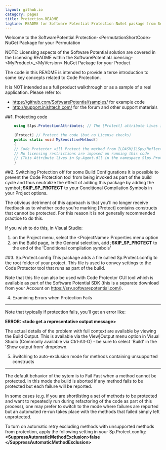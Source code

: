 ```yaml
---
layout: github.io
category: pages
title: Protection-README
tagline: README for Software Potential Protection NuGet package from Software Potential
---
```


Welcome to the SoftwarePotential.Protection-&lt;PermutationShortCode&gt; NuGet Package for your Permutation

NOTE: Licensing aspects of the Software Potential solution are covered in the Licensing README within the SoftwarePotential.Licensing-&lt;MyProduct&gt;\_&lt;MyVersion&gt; NuGet Package for your Product

The code in this README is intended to provide a terse introduction to some key concepts related to Code Protection.

It is NOT intended as a full product walkthrough or as a sample of a real application. Please refer to:

- <https://github.com/SoftwarePotential/samples/> for example code
- <http://support.inishtech.com/> for the forum and other support materials

##1. Protecting code 
```c#    
    using Slps.ProtectionAttributes; // The [Protect] attribute lives in here
    
    [Protect] // Protect the code (but no License checks)
    public static void MySensitiveMethod()
    {
    // Code Protector will Protect the method from ILDASM/ILSpy/Reflector etc. by transforming the code
    // No licensing restrictions are imposed on running this code
    // (This Attribute lives in Sp.Agent.dll in the namespace Slps.ProtectionAttributes - it is included in the Sp.Agent NuGet Package (which this package depends on)
    }
```    

##2. Switching Protection off for some Build Configurations
It is possible to prevent the Code Protection tool from being invoked as part of the build cycle and thus neutralize the effect of adding this package by adding the symbol **;SKIP\_SP\_PROTECT** to your Conditional Compilation Symbols in your Project options.

The obvious detriment of this approach is that you'll no longer receive feedback as to whether code you're marking [Protect] contains constructs that cannot be protected. For this reason it is not generally recommended practice to do this.

If you wish to do this, in Visual Studio: 

 1. on the Project menu, select the &lt;ProjectName&gt; Properties menu option
 2. on the Build page, in the General selection, add **;SKIP\_SP\_PROTECT** to the end of the 'Conditional compilation symbols'

##3. Sp.Protect.config
This package adds a file called Sp.Protect.config to the root folder of your project. This file is used to convey settings to the Code Protector tool that runs as part of the build.

Note that this file can also be used with Code Protector GUI tool which is available as part of the Software Potential SDK (this is a separate download from your Account on <https://srv.softwarepotential.com/>).

4. Examining Errors when Protection Fails
-----------------------------------------
Note that typically if protection fails, you'll get an error like:

**ERROR: &lt;todo get a representative output message&gt;**

The actual details of the problem with full context are available by viewing the Build Output. This is available via the View|Output menu option in Visual Studio (Commonly available via Ctrl-Alt-O) - be sure to select 'Build' in the 'Show output from' dropdown.

5. Switching to auto-exclusion mode for methods containing unsupported constructs
---------------------------------------------------------------------------------
The default behavior of the sytem is to Fail Fast when a method cannot be protected. In this mode the build is aborted if any method fails to be protected but each failure will be reported.

In some cases (e.g. if you are shortlisting a set of methods to be protected and want to repeatedly run during refactoring of the code as part of this process), one may prefer to switch to the mode where failures are reported but an automated re-run takes place with the methods that failed simply left unprotected.

To turn on automatic retry excluding methods with unsupported methods from protection, apply the following setting in your Sp.Protect.config:
	**&lt;SuppressAutomaticMethodExclusion&gt;false
&lt;/SuppressAutomaticMethodExclusion&gt;**
